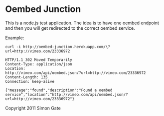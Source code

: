 # Oembed Junction

This is a node.js test application. The idea is to have one oembed
endpoint and then you will get redirected to the correct oembed service.

Example:
```shell
curl -i http://oembed-junction.herokuapp.com/\?url=http://vimeo.com/23336972

HTTP/1.1 302 Moved Temporarily
Content-Type: application/json
Location:
http://vimeo.com/api/oembed.json/?url=http://vimeo.com/23336972
Content-Length: 135
Connection: keep-alive

{"message":"found","description":"Found a oembed service","location":"http://vimeo.com/api/oembed.json/?url=http://vimeo.com/23336972"}
```

Copyright 2011 Simon Gate
